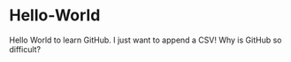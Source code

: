 # Hello-World
Hello World to learn GitHub.
I just want to append a CSV!
Why is GitHub so difficult?
